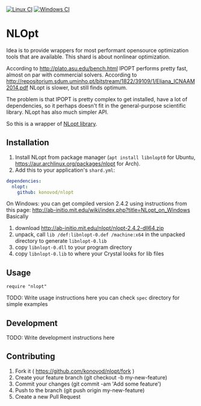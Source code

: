 [![Linux CI](https://github.com/konovod/linalg/actions/workflows/linux.yml/badge.svg)](https://github.com/konovod/nlopt/actions/workflows/linux.yml)
[![Windows CI](https://github.com/konovod/linalg/actions/workflows/windows.yml/badge.svg)](https://github.com/konovod/nlopt/actions/workflows/windows.yml) 
# NLOpt
Idea is to provide wrappers for most performant opensource optimization tools that are available. This shard is about nonlinear optimization.

According to http://plato.asu.edu/bench.html IPOPT performs pretty fast, almost on par with commercial solvers.
According to  http://repositorium.sdum.uminho.pt/bitstream/1822/39109/1/Eliana_ICNAAM2014.pdf NLopt is slower, but still finds optimum.

The problem is that IPOPT is pretty complex to get installed, have a lot of dependencies, so it perhaps doesn't fit in the general-purpose scientific library. NLopt has also much simpler API.

So this is a wrapper of [NLopt library](http://ab-initio.mit.edu/wiki/index.php/NLopt).

## Installation

1. Install NLopt from package manager (`apt install libnlopt0` for Ubuntu, https://aur.archlinux.org/packages/nlopt for Arch).
2. Add this to your application's `shard.yml`:

```yaml
dependencies:
  nlopt:
    github: konovod/nlopt
```

On Windows:
  you can get compiled version 2.4.2 using instructions from this page: http://ab-initio.mit.edu/wiki/index.php?title=NLopt_on_Windows
  Basically
  1. download http://ab-initio.mit.edu/nlopt/nlopt-2.4.2-dll64.zip
  2. unpack, call `lib /def:libnlopt-0.def /machine:x64` in the unpacked directory to generate `libnlopt-0.lib`
  3. copy `libnlopt-0.dll` to your program directory
  4. copy `libnlopt-0.lib` to where your Crystal looks for lib files

## Usage

```crystal
require "nlopt"
```

TODO: Write usage instructions here
you can check `spec` directory for simple examples

## Development

TODO: Write development instructions here

## Contributing

1. Fork it ( https://github.com/konovod/nlopt/fork )
2. Create your feature branch (git checkout -b my-new-feature)
3. Commit your changes (git commit -am 'Add some feature')
4. Push to the branch (git push origin my-new-feature)
5. Create a new Pull Request
